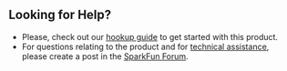 Looking for Help?
---

* Please, check out our [hookup guide](https://sparkfun.github.io/SuperHeadphones/) to get started with this product.
* For questions relating to the product and for [technical assistance](https://www.sparkfun.com/technical_assistance), please create a post in the [SparkFun Forum](https://forum.sparkfun.com/).
